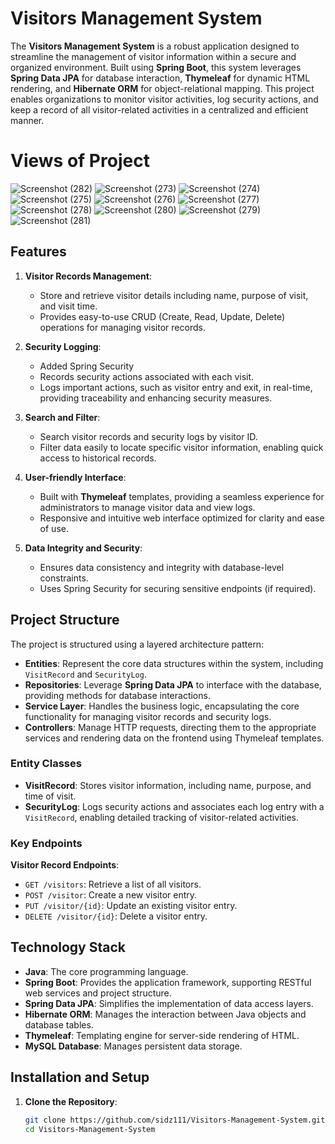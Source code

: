 # Visitors Management System

The **Visitors Management System** is a robust application designed to streamline the management of visitor information within a secure and organized environment. Built using **Spring Boot**, this system leverages **Spring Data JPA** for database interaction, **Thymeleaf** for dynamic HTML rendering, and **Hibernate ORM** for object-relational mapping. This project enables organizations to monitor visitor activities, log security actions, and keep a record of all visitor-related activities in a centralized and efficient manner.

# Views of Project
![Screenshot (282)](https://github.com/user-attachments/assets/08d86504-2d26-48e1-b4b9-33503b8a0554)
![Screenshot (273)](https://github.com/user-attachments/assets/330ea416-511e-4444-883b-b46653b9c244)
![Screenshot (274)](https://github.com/user-attachments/assets/428652a7-7bf5-48b5-939a-94895e180ca9)
![Screenshot (275)](https://github.com/user-attachments/assets/94e2d566-fbe9-4e10-8774-daf7db9840c5)
![Screenshot (276)](https://github.com/user-attachments/assets/913be92b-7b29-45f6-a200-d7b9d14c0a12)
![Screenshot (277)](https://github.com/user-attachments/assets/500f3afa-85af-44de-bffc-e32532d5953d)
![Screenshot (278)](https://github.com/user-attachments/assets/2a2160e3-11df-4479-b0dc-7ca55fd2cb93)
![Screenshot (280)](https://github.com/user-attachments/assets/5cdc1814-7cb9-4373-9d25-209ec492981a)
![Screenshot (279)](https://github.com/user-attachments/assets/3261e174-a36f-46e7-b2d9-6a69a4265234)
![Screenshot (281)](https://github.com/user-attachments/assets/10365de8-4eab-4f28-b56e-ca5a3ecc704e)



## Features

1. **Visitor Records Management**:
   - Store and retrieve visitor details including name, purpose of visit, and visit time.
   - Provides easy-to-use CRUD (Create, Read, Update, Delete) operations for managing visitor records.

2. **Security Logging**:
   - Added Spring Security
   - Records security actions associated with each visit.
   - Logs important actions, such as visitor entry and exit, in real-time, providing traceability and enhancing security measures.

4. **Search and Filter**:
   - Search visitor records and security logs by visitor ID.
   - Filter data easily to locate specific visitor information, enabling quick access to historical records.

5. **User-friendly Interface**:
   - Built with **Thymeleaf** templates, providing a seamless experience for administrators to manage visitor data and view logs.
   - Responsive and intuitive web interface optimized for clarity and ease of use.

6. **Data Integrity and Security**:
   - Ensures data consistency and integrity with database-level constraints.
   - Uses Spring Security for securing sensitive endpoints (if required).

## Project Structure

The project is structured using a layered architecture pattern:

- **Entities**: Represent the core data structures within the system, including `VisitRecord` and `SecurityLog`.
- **Repositories**: Leverage **Spring Data JPA** to interface with the database, providing methods for database interactions.
- **Service Layer**: Handles the business logic, encapsulating the core functionality for managing visitor records and security logs.
- **Controllers**: Manage HTTP requests, directing them to the appropriate services and rendering data on the frontend using Thymeleaf templates.

### Entity Classes

- **VisitRecord**: Stores visitor information, including name, purpose, and time of visit.
- **SecurityLog**: Logs security actions and associates each log entry with a `VisitRecord`, enabling detailed tracking of visitor-related activities.

### Key Endpoints

 **Visitor Record Endpoints**:
   - `GET /visitors`: Retrieve a list of all visitors.
   - `POST /visitor`: Create a new visitor entry.
   - `PUT /visitor/{id}`: Update an existing visitor entry.
   - `DELETE /visitor/{id}`: Delete a visitor entry.


## Technology Stack

- **Java**: The core programming language.
- **Spring Boot**: Provides the application framework, supporting RESTful web services and project structure.
- **Spring Data JPA**: Simplifies the implementation of data access layers.
- **Hibernate ORM**: Manages the interaction between Java objects and database tables.
- **Thymeleaf**: Templating engine for server-side rendering of HTML.
- **MySQL Database**: Manages persistent data storage.

## Installation and Setup

1. **Clone the Repository**:
   ```bash
   git clone https://github.com/sidz111/Visitors-Management-System.git
   cd Visitors-Management-System
   ```

